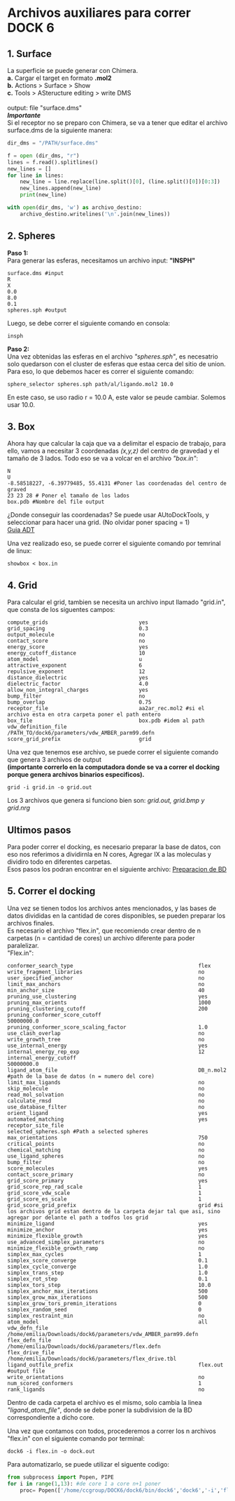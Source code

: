 # Archivos auxiliares para correr DOCK 6
## 1. Surface
La superficie se puede generar con Chimera. <br>
**a.** Cargar el target en formato **.mol2** <br>
**b.** Actions > Surface > Show <br>
**c.** Tools > ASteructure editing > write DMS <br>
<br>
output: file "surface.dms"<br>
***Importante***<br>
Si el receptor no se preparo con Chimera, se va a tener que editar el archivo surface.dms de la siguiente manera: <br>
```Python
dir_dms = "/PATH/surface.dms"

f = open (dir_dms, "r")
lines = f.read().splitlines()
new_lines = []
for line in lines:
    new_line = line.replace(line.split()[0], (line.split()[0])[0:3])
    new_lines.append(new_line)
    print(new_line)

with open(dir_dms, 'w') as archivo_destino:
    archivo_destino.writelines('\n'.join(new_lines))
```

## 2. Spheres
**Paso 1:**<br>
Para generar las esferas, necesitamos un archivo input: **"INSPH"**
```
surface.dms #input
R
X
0.0
8.0
0.1
spheres.sph #output
```
Luego, se debe correr el siguiente comando en consola:
```
insph
```
**Paso 2:**<br>
Una vez obtenidas las esferas en el archivo *"spheres.sph"*, es necesatrio solo quedarson con el cluster de esferas que estaa cerca del sitio de union.<br>
Para eso, lo que debemos hacer es correr el siguiente comando:
```
sphere_selector spheres.sph path/al/ligando.mol2 10.0
```
En este caso, se uso radio r = 10.0 A, este valor se peude cambiar. Solemos usar 10.0.

## 3. Box
Ahora hay que calcular la caja que va a delimitar el espacio de trabajo, para ello, vamos a necesitar 3 coordenadas *(x,y,z)* del centro de gravedad y el tamaño de 3 lados. Todo eso se va a volcar en el archivo *"box.in"*:
```
N
U
-8.58518227, -6.39779485, 55.4131 #Poner las coordenadas del centro de graved
23 23 28 # Poner el tamaño de los lados
box.pdb #Nombre del file output
```
¿Donde conseguir las coordenadas? Se puede usar AUtoDockTools, y seleccionar para hacer una grid. (No olvidar poner spacing = 1)<br>
[Guia ADT](adt.md) <br>

Una vez realizado eso, se puede correr el siguiente comando por temrinal de linux:
```
showbox < box.in
```

## 4. Grid
Para calcular el grid, tambien se necesita un archivo input llamado "grid.in", que consta de los siguentes campos:
```
compute_grids                             yes
grid_spacing                              0.3
output_molecule                           no
contact_score                             no
energy_score                              yes
energy_cutoff_distance                    10
atom_model                                u
attractive_exponent                       6
repulsive_exponent                        12
distance_dielectric                       yes
dielectric_factor                         4.0
allow_non_integral_charges                yes
bump_filter                               no
bump_overlap                              0.75
receptor_file                             aa2ar_rec.mol2 #si el archivo esta en otra carpeta poner el path entero
box_file                                  box.pdb #idem al path
vdw_definition_file                       /PATH_TO/dock6/parameters/vdw_AMBER_parm99.defn 
score_grid_prefix                         grid
```
Una vez que tenemos ese archivo, se puede correr el siguiente comando que genera 3 archivos de output <br>
**(importante correrlo en la computadora donde se va a correr el docking porque genera archivos binarios especificos).**
```
grid -i grid.in -o grid.out
```
Los 3 archivos que genera si funciono bien son: *grid.out, grid.bmp y grid.nrg*
## Ultimos pasos
Para poder correr el docking, es necesario preparar la base de datos, con eso nos referimos a dividirnla en N cores, Agregar IX a las moleculas y dividiro todo en diferentes carpetas. <br>
Esos pasos los podran encontrar en el siguiente archivo: [Preparacion de BD](BD.md)

## 5. Correr el docking
Una vez se tienen todos los archivos antes mencionados, y las bases de datos divididas en la cantidad de cores disponibles, se pueden preparar los archivos finales.<br>
Es necesario el archivo "flex.in", que recomiendo crear dentro de n carpetas (n = cantidad de cores) un archivo diferente para poder paralelizar.<br>
"Flex.in": <br>

```
conformer_search_type                                        flex
write_fragment_libraries                                     no
user_specified_anchor                                        no
limit_max_anchors                                            no
min_anchor_size                                              40
pruning_use_clustering                                       yes
pruning_max_orients                                          1000
pruning_clustering_cutoff                                    200
pruning_conformer_score_cutoff                               50000000.0
pruning_conformer_score_scaling_factor                       1.0
use_clash_overlap                                            no
write_growth_tree                                            no
use_internal_energy                                          yes
internal_energy_rep_exp                                      12
internal_energy_cutoff                                       50000000.0
ligand_atom_file                                             DB_n.mol2 #path de la base de datos (n = numero del core)
limit_max_ligands                                            no
skip_molecule                                                no
read_mol_solvation                                           no
calculate_rmsd                                               no
use_database_filter                                          no
orient_ligand                                                yes
automated_matching                                           yes
receptor_site_file                                           selected_spheres.sph #Path a selected spheres
max_orientations                                             750
critical_points                                              no
chemical_matching                                            no
use_ligand_spheres                                           no
bump_filter                                                  no
score_molecules                                              yes
contact_score_primary                                        no
grid_score_primary                                           yes
grid_score_rep_rad_scale                                     1
grid_score_vdw_scale                                         1
grid_score_es_scale                                          1
grid_score_grid_prefix                                       grid #si los archivos grid estan dentro de la carpeta dejar tal que asi, sino agregar por delante el path a todfos los grid
minimize_ligand                                              yes
minimize_anchor                                              yes
minimize_flexible_growth                                     yes
use_advanced_simplex_parameters                              no
minimize_flexible_growth_ramp                                no
simplex_max_cycles                                           1
simplex_score_converge                                       0.1
simplex_cycle_converge                                       1.0
simplex_trans_step                                           1.0
simplex_rot_step                                             0.1
simplex_tors_step                                            10.0
simplex_anchor_max_iterations                                500
simplex_grow_max_iterations                                  500
simplex_grow_tors_premin_iterations                          0
simplex_random_seed                                          0
simplex_restraint_min                                        no
atom_model                                                   all
vdw_defn_file                                                /home/emilia/Downloads/dock6/parameters/vdw_AMBER_parm99.defn
flex_defn_file                                               /home/emilia/Downloads/dock6/parameters/flex.defn
flex_drive_file                                              /home/emilia/Downloads/dock6/parameters/flex_drive.tbl
ligand_outfile_prefix                                        flex.out #output file
write_orientations                                           no
num_scored_conformers                                        1
rank_ligands                                                 no
```
Dentro de cada carpeta el archivo es el mismo, solo cambia la linea *"ligand_atom_file"*, donde se debe poner la subdivision de la BD correspondiente a dicho core. <br>

Una vez que contamos con todos, procederemos a correr los n archivos "flex.in" con el siguiente comando por terminal:
```
dock6 -i flex.in -o dock.out
```
Para automatizarlo, se puede utilizar el siguente codigo:
```python
from subprocess import Popen, PIPE
for i in range(1,13): #de core 1 a core n+1 poner
    proc= Popen(['/home/ccgroup/DOCK6/dock6/bin/dock6','dock6','-i','flex.in','-o','dock.out'],cwd='/home/ccgroup/Emilia/fa10/' + str(i)) #cwd es el path a cada carpeta individual con el flex.in, en mi caso numero las carpetas de 1 a n
```
